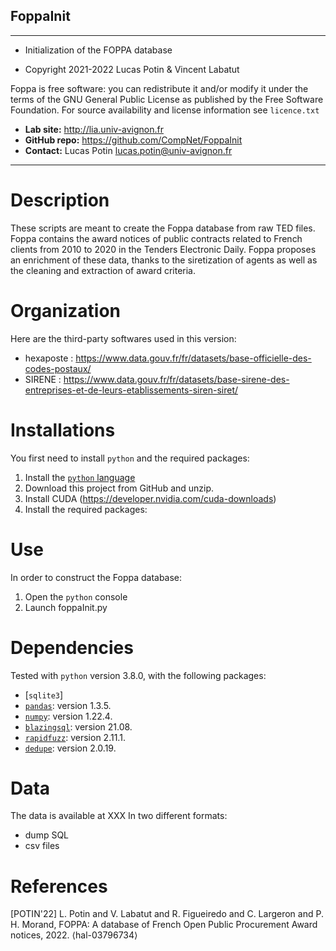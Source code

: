 ## FoppaInit
-------------------------------------------------------------------------
* Initialization of the FOPPA database

* Copyright 2021-2022 Lucas Potin & Vincent Labatut

Foppa is free software: you can redistribute it and/or modify it under the terms of the GNU General Public License as published by the Free Software Foundation. For source availability and license information see `licence.txt`

* **Lab site:** http://lia.univ-avignon.fr
* **GitHub repo:** https://github.com/CompNet/FoppaInit
* **Contact:** Lucas Potin <lucas.potin@univ-avignon.fr>
 
-------------------------------------------------------------------------

# Description
These scripts are meant to create the Foppa database from raw TED files. Foppa contains the award notices of public contracts related to French clients from 2010 to 2020 in the Tenders Electronic Daily. Foppa proposes an enrichment of these data, thanks to the siretization of agents as well as the cleaning and extraction of award criteria.

# Organization

Here are the third-party softwares used in this version:
* hexaposte : https://www.data.gouv.fr/fr/datasets/base-officielle-des-codes-postaux/
* SIRENE : https://www.data.gouv.fr/fr/datasets/base-sirene-des-entreprises-et-de-leurs-etablissements-siren-siret/

# Installations
You first need to install `python` and the required packages:

1. Install the [`python` language](https://www.python.org)
2. Download this project from GitHub and unzip.
3. Install CUDA (https://developer.nvidia.com/cuda-downloads)
4. Install the required packages: 

# Use
In order to construct the Foppa database:
1. Open the `python` console
2. Launch foppaInit.py


# Dependencies
Tested with `python` version 3.8.0, with the following packages:
* [`sqlite3`]
* [`pandas`](https://pypi.org/project/pandas/): version 1.3.5.
* [`numpy`](https://pypi.org/project/numpy/): version 1.22.4.
* [`blazingsql`](https://rapids.ai/start.html): version 21.08.
* [`rapidfuzz`](https://pypi.org/project/rapidfuzz/): version 2.11.1.
* [`dedupe`](https://pypi.org/project/dedupe/): version 2.0.19.

# Data
The data is available at XXX In two different formats:
* dump SQL 
* csv files

# References
[POTIN'22] L. Potin and V. Labatut and R. Figueiredo and C. Largeron and P. H. Morand, FOPPA: A database of French Open Public Procurement Award notices, 2022. ⟨hal-03796734⟩


